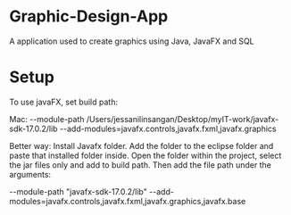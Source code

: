 # Graphic-Design-App
A application used to create graphics using Java, JavaFX and SQL

# Setup
To use javaFX, set build path:

Mac: --module-path /Users/jessanilinsangan/Desktop/myIT-work/javafx-sdk-17.0.2/lib --add-modules=javafx.controls,javafx.fxml,javafx.graphics

Better way: 
Install Javafx folder. Add the folder to the eclipse folder and paste that installed folder inside. Open the folder within the project, select the jar files only and add to build path. Then add the file path under the arguments:

--module-path "javafx-sdk-17.0.2/lib" --add-modules=javafx.controls,javafx.fxml,javafx.graphics,javafx.base
